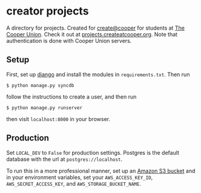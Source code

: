 creator projects
==========
A directory for projects. Created for [create@cooper](http://createatcooper.org) for students at [The Cooper Union](http://cooper.edu). Check it out at [projects.createatcooper.org](http://projects.createatcooper.org). Note that authentication is done with Cooper Union servers.

Setup
-----
First, set up [django](https://www.djangoproject.com/) and install the modules in `requirements.txt`. Then run
```
$ python manage.py syncdb
```
follow the instructions to create a user, and then run
```
$ python manage.py runserver
```
then visit `localhost:8000` in your browser.

Production
----------
Set `LOCAL_DEV` to `False` for production settings. Postgres is the default database with the url at `postgres://localhost`.

To run this in a more professional manner, set up an [Amazon S3 bucket](http://aws.amazon.com/s3/) and in your environment variables, set your `AWS_ACCESS_KEY_ID`, `AWS_SECRET_ACCESS_KEY`, and `AWS_STORAGE_BUCKET_NAME`.
